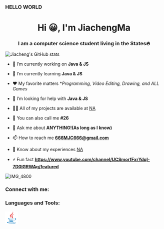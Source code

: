 ### HELLO WORLD

<h1 align="center">Hi 😀, I'm JiachengMa</h1>
<h3 align="center">I am a computer science student living in the States🔥</h3>

![Jiacheng's GitHub stats](https://github-readme-stats.vercel.app/api?username=JiachengMa-26_icons=true&theme=dracula)

- 🔭 I’m currently working on **Java & JS**

- 🌱 I’m currently learning **Java & JS**

- ♥ My favorite matters **Programming, Video Editing, Drawing, and ALL Games*

- 🤝 I’m looking for help with **Java & JS**

- 👨‍💻 All of my projects are available at [NA](NA)

- 📝 You can also call me **#26**

- 💬 Ask me about **ANYTHING!(As long as I know)**

- 📫 How to reach me **666MJC666@gmail.com**

- 📄 Know about my experiences [NA](NA)

- ⚡ Fun fact **https://www.youtube.com/channel/UCSmorfFxrYdql-7D0lGRWAg/featured**

![IMG_4800](https://user-images.githubusercontent.com/77813202/151097147-8ff1c7af-7165-49e8-bfba-d76049f5a23b.gif)

<h3 align="left">Connect with me:</h3>
<p align="left">
</p>

<h3 align="left">Languages and Tools:</h3>
<p align="left"> <a href="https://www.java.com" target="_blank" rel="noreferrer"> <img src="https://raw.githubusercontent.com/devicons/devicon/master/icons/java/java-original.svg" alt="java" width="40" height="40"/> </a> </p>
